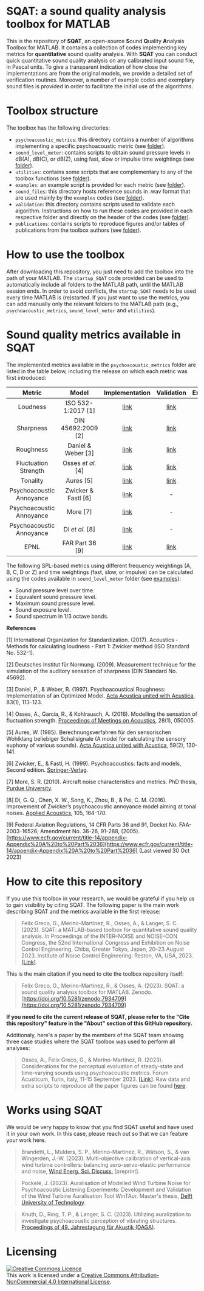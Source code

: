 # SQAT: a sound quality analysis toolbox for MATLAB
This is the repository of **SQAT**, an open-source **S**ound **Q**uality **A**nalysis **T**oolbox for MATLAB. It contains a collection of codes implementing key metrics for **quantitative** sound quality analysis. With **SQAT** you can conduct quick quantitative sound quality analysis on any calibrated input sound file, in Pascal units. To give a transparent indication of how close the implementations are from the original models, we provide a detailed set of verification routines. Moreover, a number of example codes and exemplary sound files is provided in order to facilitate the initial use of the algorithms.  

# Toolbox structure
The toolbox has the following directories:
- `psychoacoustic_metrics`: this directory contains a number of algorithms implementing a specific psychoacoustic metric (see [folder](psychoacoustic_metrics)). 
- `sound_level_meter`: contains scripts to obtain sound pressure levels in dB(A), dB(C), or dB(Z), using fast, slow or impulse time weightings (see [folder](sound_level_meter)). 
- `utilities`: contains some scripts that are complementary to any of the toolbox functions (see [folder](utilities)).
- `examples`: an example script is provided for each metric (see [folder](examples)).
- `sound_files`: this directory hosts reference sounds in .wav format that are used mainly by the `examples` codes (see [folder](sound_files)). 
- `validation`: this directory contains scripts used to validate each algorithm. Instructions on how to run these codes are provided in each respective folder and directly on the header of the codes (see [folder](validation)). 
- `publications`: contains scripts to reproduce figures and/or tables of publications from the toolbox authors (see [folder](publications)). 

# How to use the toolbox
After downloading this repository, you just need to add the toolbox into the path of your MATLAB. The `startup_SQAT` code provided can be used to automatically include all folders to the MATLAB path, until the MATLAB session ends. In order to avoid conflicts, the `startup_SQAT` needs to be used every time MATLAB is (re)started. If you just want to use the metrics, you can add manually only the relevant folders to the MATLAB path (e.g., `psychoacoustic_metrics`, `sound_level_meter` and `utilities`). 

# Sound quality metrics available in SQAT 

<!---The folowing psychoacoustic-based metrics are available in the `psychoacoustic_metrics` folder :
- `Loudness_ISO532_1`: Zwicker loudness model according to ISO 532-1:2017 (see [validation](validation/Loudness_ISO532_1) and [example](examples/Loudness_ISO532_1/ex_Loudness_ISO532_1.m)).
- `Sharpness_DIN45692`: Sharpness according to DIN 45692:2009 (see [validation](validation/Sharpness_DIN45692) and [example](examples/Sharpness_DIN45692/ex_Sharpness_DIN45692.m)). 
- `Roughness_Daniel1997`: Roughness model from Daniel & Weber (see [validation](validation/Roughness_Daniel1997) and [example](examples/Roughness_Daniel1997/ex_Roughness_Daniel1997.m)).  
- `FluctuationStrength_Osses2016`: Fluctuation strength model from Osses *et al.* (see [validation](validation/FluctuationStrength_Osses2016) and [example](examples/FluctuationStrength_Osses2016/ex_FluctuationStrength_Osses2016.m)).   
- `Tonality_Aures1985`: Tonality model from Aures (see [validation](validation/Tonality_Aures1985) and [example](examples/Tonality_Aures1985/ex_Tonality_Aures1985.m)).
- `PsychoacousticAnnoyance_Zwicker1999`: psychoacoustic annoyance model from Zwicker *et al.* (see [example](examples/PsychoacousticAnnoyance_Zwicker1999/ex_PsychoacousticAnnoyance_Zwicker1999.m)).
- `PsychoacousticAnnoyance_More2010`: psychoacoustic annoyance model from More (see [example](examples/PsychoacousticAnnoyance_More2010/ex_PsychoacousticAnnoyance_More2010.m)).
- `PsychoacousticAnnoyance_Di2016`: psychoacoustic annoyance model from Di *et al.* (see [example](examples/PsychoacousticAnnoyance_Di2016/ex_PsychoacousticAnnoyance_Di2016.m)). --->

The implemented metrics available in the `psychoacoustic_metrics` folder are listed in the table below, including the release on which each metric was first introduced:

| Metric  | Model | Implementation | Validation | Example | Release |
| :---: | :---: |:---: |:---: |:---: |:---: |
| Loudness  | ISO 532-1:2017 [1]  |  [link](psychoacoustic_metrics/Loudness_ISO532_1) | [link](validation/Loudness_ISO532_1) | [link](examples/Loudness_ISO532_1/ex_Loudness_ISO532_1.m) | v1.0 |
| Sharpness  |  DIN 45692:2009 [2]  |  [link](psychoacoustic_metrics/Sharpness_DIN45692) | [link](validation/Sharpness_DIN45692) | [link](examples/Sharpness_DIN45692/ex_Sharpness_DIN45692.m) | v1.0 |
| Roughness  | Daniel & Weber [3]  |  [link](psychoacoustic_metrics/Roughness_Daniel1997) |  [link](validation/Roughness_Daniel1997) | [link](examples/Roughness_Daniel1997/ex_Roughness_Daniel1997.m) | v1.0 |
| Fluctuation Strength  | Osses *et al.* [4]  |  [link](psychoacoustic_metrics/FluctuationStrength_Osses2016) |  [link](validation/FluctuationStrength_Osses2016) | [link](examples/FluctuationStrength_Osses2016/ex_FluctuationStrength_Osses2016.m) | v1.0 |
| Tonality  | Aures [5]  |   [link](psychoacoustic_metrics/Tonality_Aures1985) |  [link](validation/Tonality_Aures1985) | [link](examples/Tonality_Aures1985/ex_Tonality_Aures1985.m) | v1.0 |
| Psychoacoustic Annoyance  | Zwicker & Fastl [6]  |  [link](psychoacoustic_metrics/PsychoacousticAnnoyance_Zwicker1999) | - | [link](examples/PsychoacousticAnnoyance_Zwicker1999/ex_PsychoacousticAnnoyance_Zwicker1999.m) | v1.0 |
| Psychoacoustic Annoyance  | More [7]  |  [link](psychoacoustic_metrics/PsychoacousticAnnoyance_More2010) | - | [link](examples/PsychoacousticAnnoyance_More2010/ex_PsychoacousticAnnoyance_More2010.m) | v1.0 |
| Psychoacoustic Annoyance  | Di *et al.* [8]  |  [link](psychoacoustic_metrics/PsychoacousticAnnoyance_Di2016) | - |  [link](examples/PsychoacousticAnnoyance_Di2016/ex_PsychoacousticAnnoyance_Di2016.m) | v1.0 |
| EPNL  | FAR Part 36 [9]  |  [link](psychoacoustic_metrics/EPNL_FAR_Part36) | [link](validation/EPNL_FAR_Part36) |  [link](examples/EPNL_FAR_Part36/ex_EPNL_FAR_Part36.m) | v1.1 |

The following SPL-based metrics using different frequency weightings (A, B, C, D or Z) and time weightings (fast, slow, or impulse) can be calculated using the codes available in `sound_level_meter` folder (see [examples](examples/sound_level_meter)):

- Sound pressure level over time.
- Equivalent sound pressure level.
- Maximum sound pressure level.
- Sound exposure level.
- Sound spectrum in 1/3 octave bands.

**References**

[1] International Organization for Standardization. (2017). Acoustics - Methods for calculating loudness - Part 1: Zwicker method (ISO Standard No. 532-1).

[2] Deutsches Institut für Normung. (2009). Measurement technique for the simulation of the auditory sensation of sharpness (DIN Standard No. 45692).

[3] Daniel, P., & Weber, R. (1997). Psychoacoustical Roughness: Implementation of an Optimized Model. [Acta Acustica united with Acustica](https://www.ingentaconnect.com/content/dav/aaua/1997/00000083/00000001/art00020), 83(1), 113-123.

[4] Osses, A., García, R., & Kohlrausch, A. (2016). Modelling the sensation of fluctuation strength. [Proceedings of Meetings on Acoustics](https://doi.org/10.1121/2.0000410), 28(1), 050005.  

[5] Aures, W. (1985). Berechnungsverfahren für den sensorischen Wohlklang beliebiger Schallsignale (A model for calculating the sensory euphony of various sounds). [Acta Acustica united with Acustica](https://www.ingentaconnect.com/content/dav/aaua/1985/00000059/00000002/art00008), 59(2), 130-141.

[6] Zwicker, E., & Fastl, H. (1999). Psychoacoustics: facts and models, Second edition. [Springer-Verlag](https://doi.org/10.1007/978-3-662-09562-1).

[7] More, S. R. (2010). Aircraft noise characteristics and metrics. PhD thesis, [Purdue University](https://docs.lib.purdue.edu/dissertations/AAI3453255/).

[8] Di, G. Q., Chen, X. W., Song, K., Zhou, B., & Pei, C. M. (2016). Improvement of Zwicker’s psychoacoustic annoyance model aiming at tonal noises. [Applied Acoustics](https://doi.org/10.1016/j.apacoust.2015.12.006), 105, 164-170.

[9] Federal Aviation Regulations, 14 CFR Parts 36 and 91, Docket No. FAA-2003-16526; Amendment No. 36-26, 91-288, (2005). [https://www.ecfr.gov/current/title-14/appendix-Appendix%20A%20to%20Part%2036](https://www.ecfr.gov/current/title-14/appendix-Appendix%20A%20to%20Part%2036) (Last viewed 30 Oct 2023)

# How to cite this repository
If you use this toolbox in your research, we would be grateful if you help us to gain visibility by citing SQAT. The following paper is the main work describing SQAT and the metrics available in the first release:

> Felix Greco, G., Merino-Martínez, R., Osses, A., & Langer, S. C. (2023). SQAT: a MATLAB-based toolbox for quantitative sound quality analysis. In Proceedings of the INTER–NOISE and NOISE–CON Congress, the 52nd International Congress and Exhibition on Noise Control Engineering, Chiba, Greater Tokyo, Japan, 20–23 August 2023. Institute of Noise Control Engineering: Reston, VA, USA, 2023. [[Link]](https://www.researchgate.net/publication/373334884_SQAT_a_MATLAB-based_toolbox_for_quantitative_sound_quality_analysis). 

This is the main citation if you need to cite the toolbox repository itself:

> Felix Greco, G., Merino-Martínez, R., &  Osses, A. (2023). SQAT: a sound quality analysis toolbox for MATLAB. Zenodo. [https://doi.org/10.5281/zenodo.7934709](https://doi.org/10.5281/zenodo.7934709)

**If you need to cite the current release of SQAT, please refer to the "Cite this repository" feature in the "About" section of this GitHub repository.**

Additionaly, here's a paper by the members of the SQAT team showing three case studies where the SQAT toolbox was used to perform all analyses:

> Osses, A., Felix Greco, G., & Merino-Martínez, R. (2023). Considerations for the perceptual evaluation of steady-state and time-varying sounds using psychoacoustic metrics. Forum Acusticum, Turin, Italy, 11-15 September 2023. [[Link]](https://hal.science/hal-04186316). 
Raw data and extra scripts to reproduce all the paper figures can be found [here](https://doi.org/10.5281/zenodo.7933489).

# Works using SQAT

We would be very happy to know that you find SQAT useful and have used it in your own work. In this case, please reach out so that we can feature your work here. 

> Brandetti, L., Mulders, S. P., Merino-Martinez, R., Watson, S., & van Wingerden, J.-W. (2023). Multi-objective calibration of vertical-axis wind turbine controllers: balancing aero-servo-elastic performance and noise, [Wind Energ. Sci. Discuss.](https://doi.org/10.5194/wes-2023-154) [preprint].

> Pockelé, J. (2023). Auralisation of Modelled Wind Turbine Noise for Psychoacoustic Listening Experiments: Development and Validation of the Wind Turbine Auralisation Tool WinTAur. Master's thesis, [Delft University of Technology](http://resolver.tudelft.nl/uuid:cc9e67b4-6bde-4114-97c0-43b11b4a48ef).

> Knuth, D., Ring, T. P., & Langer, S. C. (2023). Utilizing auralization to investigate psychoacoustic perception of vibrating structures. [Proceedings of 49. Jahrestagung für Akustik (DAGA)](https://pub.dega-akustik.de/DAGA_2023/data/articles/000414.pdf).

# Licensing
<a rel="license" href="http://creativecommons.org/licenses/by-nc/4.0/"><img alt="Creative Commons Licence" style="border-width:0" src="https://i.creativecommons.org/l/by-nc/4.0/88x31.png" /></a><br />This work is licensed under a <a rel="license" href="http://creativecommons.org/licenses/by-nc/4.0/">Creative Commons Attribution-NonCommercial 4.0 International License</a>.


